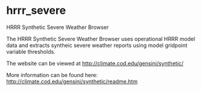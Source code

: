 # hrrr_severe
HRRR Synthetic Severe Weather Browser

The HRRR Synthetic Severe Weather Browser uses operational HRRR model data and extracts syntheic severe weather reports using model gridpoint variable thresholds.

The website can be viewed at http://climate.cod.edu/gensini/synthetic/

More information can be found here: http://climate.cod.edu/gensini/synthetic/readme.htm
